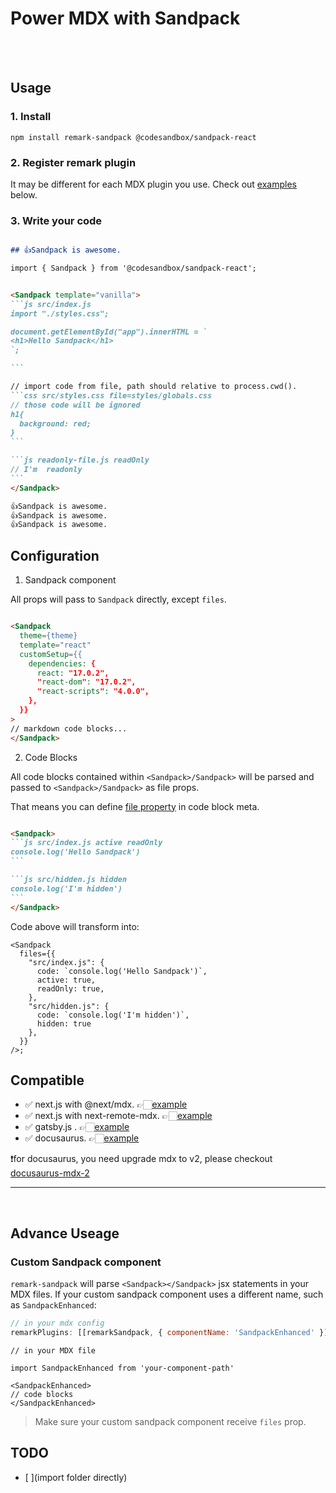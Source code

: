 
# Power MDX with Sandpack

<br/>
<br/>

## Usage

### 1. Install
```shell
npm install remark-sandpack @codesandbox/sandpack-react
```

### 2. Register remark plugin

It may be different for each MDX plugin you use. Check out [examples](#Compatible) below.

### 3. Write your code

````md

## 👍Sandpack is awesome.

import { Sandpack } from '@codesandbox/sandpack-react';


<Sandpack template="vanilla">
```js src/index.js
import "./styles.css";

document.getElementById("app").innerHTML = `
<h1>Hello Sandpack</h1>
`;

```

// import code from file, path should relative to process.cwd().
```css src/styles.css file=styles/globals.css
// those code will be ignored
h1{
  background: red;
}
```

```js readonly-file.js readOnly
// I'm  readonly
```
</Sandpack>

👍Sandpack is awesome.
👍Sandpack is awesome.
👍Sandpack is awesome.

````

## Configuration

1. Sandpack component

All props will pass to `Sandpack` directly, except `files`.

````md

<Sandpack
  theme={theme}
  template="react"
  customSetup={{
    dependencies: {
      react: "17.0.2",
      "react-dom": "17.0.2",
      "react-scripts": "4.0.0",
    },
  }}
>
// markdown code blocks...
</Sandpack>

````

2. Code Blocks

All code blocks contained within `<Sandpack>/Sandpack>` will be parsed and passed to `<Sandpack>/Sandpack>` as file props. 

That means you can define [file property](https://sandpack.codesandbox.io/docs/getting-started/custom-content#advanced-usage) in code block meta.

````md

<Sandpack>
```js src/index.js active readOnly
console.log('Hello Sandpack')
```

```js src/hidden.js hidden
console.log('I'm hidden')
```
</Sandpack>

````

Code above will transform into:

```tsx
<Sandpack
  files={{
    "src/index.js": {
      code: `console.log('Hello Sandpack')`,
      active: true,
      readOnly: true,
    },
    "src/hidden.js": { 
      code: `console.log('I'm hidden')`, 
      hidden: true 
    },
  }}
/>;

```


## Compatible  

- ✅ next.js with @next/mdx. 👉🏻[example](examples/next-mdx)
- ✅ next.js with next-remote-mdx. 👉🏻[example](examples/next-mdx-remote)
- ✅ gatsby.js . 👉🏻[example](examples/gatsby)
- ✅ docusaurus.  👉🏻[example](examples/docusaurus)

❗️for docusaurus, you need upgrade mdx to v2, please checkout [docusaurus-mdx-2](https://github.com/pomber/docusaurus-mdx-2)

---
<br/>

## Advance Useage

### Custom Sandpack component

`remark-sandpack` will parse `<Sandpack></Sandpack>` jsx statements in your MDX files. If your custom sandpack component uses a different name, such as `SandpackEnhanced`:

```js
// in your mdx config
remarkPlugins: [[remarkSandpack, { componentName: 'SandpackEnhanced' }]],
```

```mdx
// in your MDX file

import SandpackEnhanced from 'your-component-path'

<SandpackEnhanced>
// code blocks
</SandpackEnhanced>

```

> Make sure your custom sandpack component receive `files` prop.

## TODO 

- [ ](import folder directly)
